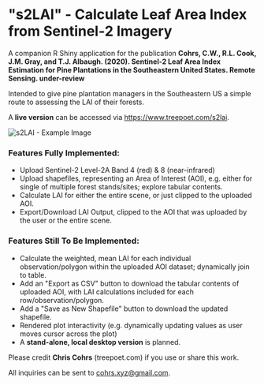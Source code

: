 # "s2LAI" - Calculate Leaf Area Index from Sentinel-2 Imagery

A companion R Shiny application for the publication **Cohrs, C.W., R.L. Cook, J.M. Gray, and T.J. Albaugh. (2020). Sentinel-2 Leaf Area Index Estimation for Pine Plantations in the Southeastern United States. Remote Sensing. under-review**

Intended to give pine plantation managers in the Southeastern US a simple route to assessing the LAI of their forests.

A **live version** can be accessed via https://www.treepoet.com/s2lai.

![s2LAI - Example Image](https://static.wixstatic.com/media/eae594_b3ca0228d2aa4755ac542b797152bcf4~mv2.png)

### Features Fully Implemented:
- Upload Sentinel-2 Level-2A Band 4 (red) & 8 (near-infrared)
- Upload shapefiles, representing an Area of Interest (AOI), e.g. either for single of multiple forest stands/sites; explore tabular contents.
- Calculate LAI for either the entire scene, or just clipped to the uploaded AOI.
- Export/Download LAI Output, clipped to the AOI that was uploaded by the user or the entire scene.

### Features Still To Be Implemented:
- Calculate the weighted, mean LAI for each individual observation/polygon within the uploaded AOI dataset; dynamically join to table.
- Add an "Export as CSV" button to download the tabular contents of uploaded AOI, with LAI calculations included for each row/observation/polygon.
- Add a "Save as New Shapefile" button to download the updated shapefile.
- Rendered plot interactivity (e.g. dynamically updating values as user moves cursor across the plot)
- A **stand-alone, local desktop version** is planned.


Please credit **Chris Cohrs** (treepoet.com) if you use or share this work. 

All inquiries can be sent to cohrs.xyz@gmail.com. 
